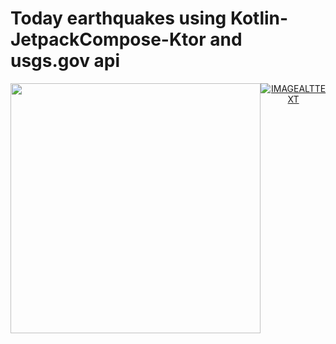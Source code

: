 # Today earthquakes using Kotlin-JetpackCompose-Ktor and usgs.gov api

<div align="center">
  <div style="display: flex;">
<img src="https://github.com/3owa/Today_Earthquakes_USGS_API/blob/master/Screenshot%202023-09-19%20232625.png" width="400dp"/>

<div align="center">
  <a href="https://www.youtube.com/watch?v=UhFg3KJJzpo"><img src="https://www.youtube.com/watch?v=UhFg3KJJzpo/0.jpg" alt="IMAGEALTTEXT"></a>
</div>
